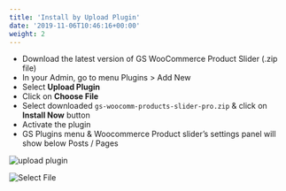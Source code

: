 ```yaml
---
title: 'Install by Upload Plugin'
date: '2019-11-06T10:46:16+00:00'
weight: 2
---
```


- Download the latest version of GS WooCommerce Product Slider (.zip file)
- In your Admin, go to menu Plugins > Add New
- Select **Upload Plugin**
- Click on **Choose File**
- Select downloaded <code>gs-woocomm-products-slider-pro.zip</code> & click on **Install Now** button
- Activate the plugin
- GS Plugins menu & Woocommerce Product slider’s settings panel will show below Posts / Pages

![upload plugin](../images/upload-plugin.png)
  
![Select File](../images/Select-File.png)